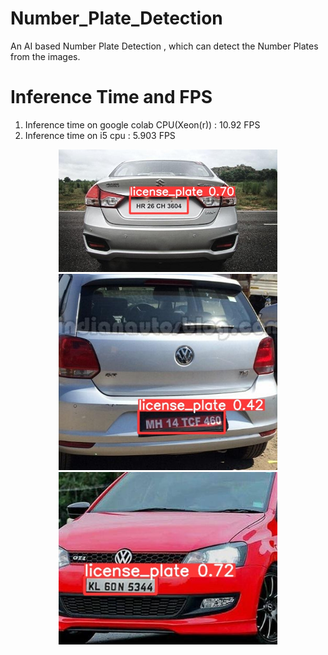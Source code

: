 # Number_Plate_Detection

An AI based Number Plate Detection , which can detect the Number Plates from the images.

# Inference Time and FPS

1. Inference time on google colab CPU(Xeon(r)) : 10.92 FPS
2. Inference time on i5 cpu : 5.903 FPS

<p align="center">
  <img src="https://github.com/IMvision12/Number_Plate_Detection/blob/main/yolov5-master/runs/detect/exp/car_146.jpg" width="350" title="hover text">
  <img src="https://github.com/IMvision12/Number_Plate_Detection/blob/main/yolov5-master/runs/detect/exp/car_215.jpg" width="350" alt="accessibility text">
  <img src="https://github.com/IMvision12/Number_Plate_Detection/blob/main/yolov5-master/runs/detect/exp/car_220.jpg" width="350" alt="accessibility text">
</p>


